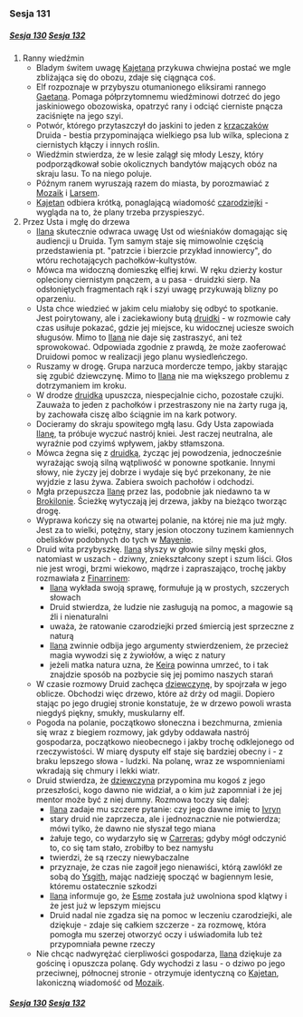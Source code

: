 ### Sesja 131
##### [Sesja 130](#sesja-130) [Sesja 132](#sesja-132)
1. Ranny wiedźmin
    - Bladym świtem uwagę [Kajetana](#g_kajetan) przykuwa chwiejna postać we mgle zbliżająca się do obozu, zdaje się ciągnąca coś.
    - Elf rozpoznaje w przybyszu otumanionego eliksirami rannego [Gaetana](#p_gaetan). Pomaga półprzytomnemu wiedźminowi dotrzeć do jego jaskiniowego obozowiska, opatrzyć rany i odciąć cierniste pnącza zaciśnięte na jego szyi.
    - Potwór, którego przytaszczył do jaskini to jeden z [krzaczaków](#b_krzaczak) Druida - bestia przypominająca wielkiego psa lub wilka, spleciona z ciernistych kłączy i innych roślin.
    - Wiedźmin stwierdza, że w lesie zalągł się młody Leszy, który podporządkował sobie okolicznych bandytów mających obóz na skraju lasu. To na niego poluje.
    - Późnym ranem wyruszają razem do miasta, by porozmawiać z [Mozaik](#p_mozaik) i [Larsem](#p_lars).
    - [Kajetan](#g_kajetan) odbiera krótką, ponaglającą wiadomość [czarodziejki](#p_mozaik) - wygląda na to, że plany trzeba przyspieszyć.
2. Przez Usta i mgłę do drzewa
    - [Ilana](#g_ilana) skutecznie odwraca uwagę Ust od wieśniaków domagając się audiencji u Druida. Tym samym staje się mimowolnie częścią przedstawienia pt. "patrzcie i bierzcie przykład innowiercy", do wtóru rechotających pachołków-kultystów.
    - Mówca ma widoczną domieszkę elfiej krwi. W ręku dzierży kostur opleciony ciernistym pnączem, a u pasa - druidzki sierp. Na odsłoniętych fragmentach rąk i szyi uwagę przykuwają blizny po oparzeniu.
    - Usta chce wiedzieć w jakim celu miałoby się odbyć to spotkanie. Jest poirytowany, ale i zaciekawiony butą [druidki](#g_ilana) - w rozmowie cały czas usiłuje pokazać, gdzie jej miejsce, ku widocznej uciesze swoich sługusów. Mimo to [Ilana](#g_ilana) nie daje się zastraszyć, ani też sprowokować. Odpowiada zgodnie z prawdą, że może zaoferować Druidowi pomoc w realizacji jego planu wysiedleńczego.
    - Ruszamy w drogę. Grupa narzuca mordercze tempo, jakby starając się zgubić dziewczynę. Mimo to [Ilana](#g_ilana) nie ma większego problemu z dotrzymaniem im kroku.
    - W drodze [druidka](#g_ilana) upuszcza, niespecjalnie cicho, pozostałe czujki. Zauważa to jeden z pachołków i przestraszony nie na żarty ruga ją, by zachowała ciszę albo ściągnie im na kark potwory.
    - Docieramy do skraju spowitego mgłą lasu. Gdy Usta zapowiada [Ilanę](#g_ilana), ta próbuje wyczuć nastrój kniei. Jest raczej neutralna, ale wyraźnie pod czyimś wpływem, jakby stłamszona.
    - Mówca żegna się z [druidką](#g_ilana), życząc jej powodzenia, jednocześnie wyrażając swoją silną wątpliwość w ponowne spotkanie. Innymi słowy, nie życzy jej dobrze i wydaje się być przekonany, że nie wyjdzie z lasu żywa. Zabiera swoich pachołów i odchodzi.
    - Mgła przepuszcza [Ilanę](#g_ilana) przez las, podobnie jak niedawno ta w [Brokilonie](#l_brokilon). Ścieżkę wytyczają jej drzewa, jakby na bieżąco tworząc drogę.
    - Wyprawa kończy się na otwartej polanie, na której nie ma już mgły. Jest za to wielki, potężny, stary jesion otoczony tuzinem kamiennych obelisków podobnych do tych w [Mayenie](#l_mayena).
    - Druid wita przybyszkę. [Ilana](#g_ilana) słyszy w głowie silny męski głos, natomiast w uszach - dziwny, zniekształcony szept i szum liści. Głos nie jest wrogi, brzmi wiekowo, mądrze i zapraszająco, trochę jakby rozmawiała z [Finarrinem](#p_druid_finarrin):
        - [Ilana](#g_ilana) wykłada swoją sprawę, formułuje ją w prostych, szczerych słowach
        - Druid stwierdza, że ludzie nie zasługują na pomoc, a magowie są źli i nienaturalni
        - uważa, że ratowanie czarodziejki przed śmiercią jest sprzeczne z naturą
        - [Ilana](#g_ilana) zwinnie odbija jego argumenty stwierdzeniem, że przecież magia wywodzi się z żywiołów, a więc z natury
        - jeżeli matka natura uzna, że [Keira](#p_keira_metz) powinna umrzeć, to i tak znajdzie sposób na pozbycie się jej pomimo naszych starań
    - W czasie rozmowy Druid zachęca [dziewczynę](#g_ilana), by spojrzała w jego oblicze. Obchodzi więc drzewo, które aż drży od magii. Dopiero stając po jego drugiej stronie konstatuje, że w drzewo powoli wrasta niegdyś piękny, smukły, muskularny elf.
    - Pogoda na polanie, początkowo słoneczna i bezchmurna, zmienia się wraz z biegiem rozmowy, jak gdyby oddawała nastrój gospodarza, początkowo nieobecnego i jakby trochę odklejonego od rzeczywistości. W miarę dysputy elf staje się bardziej obecny i - z braku lepszego słowa - ludzki. Na polanę, wraz ze wspomnieniami wkradają się chmury i lekki wiatr.
    - Druid stwierdza, że [dziewczyna](#g_ilana) przypomina mu kogoś z jego przeszłości, kogo dawno nie widział, a o kim już zapomniał i że jej mentor może być z niej dumny. Rozmowa toczy się dalej:
        - [Ilana](#g_ilana) zadaje mu szczere pytanie: czy jego dawne imię to [Ivryn](#p_arcydruid_ivryn)
        - stary druid nie zaprzecza, ale i jednoznacznie nie potwierdza; mówi tylko, że dawno nie słyszał tego miana
        - żałuje tego, co wydarzyło się w [Carreras](#l_carreras); gdyby mógł odczynić to, co się tam stało, zrobiłby to bez namysłu
        - twierdzi, że są rzeczy niewybaczalne
        - przyznaje, że czas nie zagoił jego nienawiści, którą zawlókł ze sobą do [Ysgith](#l_ysgith), mając nadzieję spocząć w bagiennym lesie, któremu ostatecznie szkodzi
        - [Ilana](#g_ilana) informuje go, że [Esme](#p_zielarka) została już uwolniona spod klątwy i że jest już w lepszym miejscu
        - Druid nadal nie zgadza się na pomoc w leczeniu czarodziejki, ale dziękuje - zdaje się całkiem szczerze - za rozmowę, która pomogła mu szerzej otworzyć oczy i uświadomiła lub też przypomniała pewne rzeczy
    - Nie chcąc nadwyrężać cierpliwości gospodarza, [Ilana](#g_ilana) dziękuje za gościnę i opuszcza polanę. Gdy wychodzi z lasu - o dziwo po jego przeciwnej, północnej stronie - otrzymuje identyczną co [Kajetan](#g_kajetan), lakoniczną wiadomość od [Mozaik](#p_mozaik).

##### [Sesja 130](#sesja-130) [Sesja 132](#sesja-132)